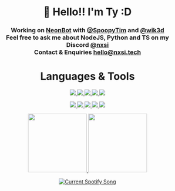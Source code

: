 <h1 align="center">
    👋 Hello!! I'm Ty :D
</h1>
<h3 align="center">  
    Working on <a href="https://neonbot.xyz/">NeonBot</a> with <a href="https://github.com/spoopytim">@SpoopyTim</a> and <a href="https://github.com/wik3d">@wik3d</a><br>
    Feel free to ask me about NodeJS, Python and TS on my Discord <a href="https://discordapp.com/users/852851914005544960">@nxsi</a><br>
    Contact & Enquiries <a href="mailto:contact@nxsi.tech?subject=Hello">hello@nxsi.tech</a>
</h3>
<h1 align="center">
    Languages & Tools
</h1>
<p align="center">
  <a href="https://www.mongodb.com/">
    <img src="https://img.shields.io/badge/MongoDB-4EA94B?style=for-the-badge&logo=mongodb&logoColor=e5e8cd&color=161b22" />
  </a>
  <a href="https://www.mysql.com/">
    <img src="https://img.shields.io/badge/MySQL-00000F?style=for-the-badge&logo=mysql&logoColor=e5e8cd&color=161b22" />
  </a>
  <a href="https://www.javascript.com/">
    <img src="https://img.shields.io/badge/JavaScript-F7DF1E?style=for-the-badge&logo=JavaScript&logoColor=e5e8cd&color=161b22" />
  </a>
  <a href="https://nodejs.org/en">
    <img src="https://img.shields.io/badge/Node.js-43853D?style=for-the-badge&logo=node.js&logoColor=e5e8cd&color=161b22" />
  </a>
  <a href="https://www.typescriptlang.org/">
    <img src="https://img.shields.io/badge/TypeScript-007ACC?style=for-the-badge&logo=typescript&logoColor=e5e8cd&color=161b22" />
  </a>
</p>

<p align="center">
  <a href="https://www.python.org/">
    <img src="https://img.shields.io/badge/Python-14354C?style=for-the-badge&logo=python&logoColor=e5e8cd&color=161b22" />
  </a>
  <a href="https://www.npmjs.com/">
    <img src="https://img.shields.io/badge/npm-CB3837?style=for-the-badge&logo=npm&logoColor=e5e8cd&color=161b22" />
  </a>
  <a href="https://open.spotify.com/user/31valee2hqbku52zwjzqbqnfuq2q?si=aaddc9fdc4074cfc" >
    <img src="https://img.shields.io/badge/Spotify-1ED760?&style=for-the-badge&logo=spotify&logoColor=e5e8cd&color=161b22" />
  </a>
  <a href="https://www.last.fm/user/nxsii">
    <img src="https://img.shields.io/badge/last.fm-D51007?style=for-the-badge&logo=last.fm&logoColor=e5e8cd&color=161b22" />
  </a>
  <a href="https://code.visualstudio.com/">
    <img src="https://img.shields.io/badge/Visual_Studio_Code-0078D4?style=for-the-badge&logo=visual%20studio%20code&logoColor=e5e8cd&color=161b22" />
  </a>
</p>

<p align="center">
  <a href="https://readme-stats-eta-steel.vercel.app/api/top-langs/?username=n-xsi&layout=compact&bg_color=161b22&text_color=ffffff&title_color=e5e8cd">
    <img height=160 src="https://readme-stats-eta-steel.vercel.app/api/top-langs/?username=n-xsi&layout=compact&bg_color=161b22&border_color=161b22&text_color=ffffff&title_color=e5e8cd&border_radius=0" />
  </a>
  <a href="https://readme-stats-eta-steel.vercel.app/api?username=n-xsi&layout=compact&bg_color=161b22&text_color=ffffff&title_color=e5e8cd&rank_icon=github">
    <img height=160 src="https://readme-stats-eta-steel.vercel.app/api?username=n-xsi&layout=compact&bg_color=161b22&border_color=161b22&text_color=ffffff&title_color=e5e8cd&rank_icon=github&border_radius=0&hide=stars" />
  </a>
</p>

<P align="center">
    <a href="https://github.com/tthn0/Spotify-Readme">
        <img src="https://spotify-readme-snowy-eight.vercel.app/api?theme=dark" alt="Current Spotify Song">
    </a>
</P>
